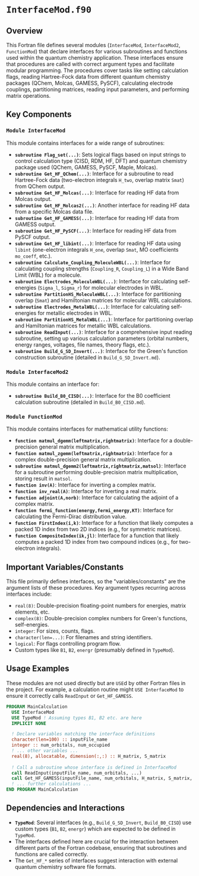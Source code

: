# `InterfaceMod.f90`

## Overview

This Fortran file defines several modules (`InterfaceMod`, `InterfaceMod2`, `FunctionMod`) that declare interfaces for various subroutines and functions used within the quantum chemistry application. These interfaces ensure that procedures are called with correct argument types and facilitate modular programming. The procedures cover tasks like setting calculation flags, reading Hartree-Fock data from different quantum chemistry packages (QChem, Molcas, GAMESS, PySCF), calculating electrode couplings, partitioning matrices, reading input parameters, and performing matrix operations.

## Key Components

### `Module InterfaceMod`
This module contains interfaces for a wide range of subroutines:

-   **`subroutine Flag_set(...)`**: Sets logical flags based on input strings to control calculation type (CISD, RDM, HF, DFT) and quantum chemistry package used (QChem, GAMESS, PySCF, Maple, Molcas).
-   **`subroutine Get_HF_QChem(...)`**: Interface for a subroutine to read Hartree-Fock data (two-electron integrals `H_two`, overlap matrix `Smat`) from QChem output.
-   **`subroutine Get_HF_Molcas(...)`**: Interface for reading HF data from Molcas output.
-   **`subroutine Get_HF_Molcas2(...)`**: Another interface for reading HF data from a specific Molcas data file.
-   **`subroutine Get_HF_GAMESS(...)`**: Interface for reading HF data from GAMESS output.
-   **`subroutine Get_HF_PySCF(...)`**: Interface for reading HF data from PySCF output.
-   **`subroutine Get_HF_libint(...)`**: Interface for reading HF data using `libint` (one-electron integrals `H_one`, overlap `Smat`, MO coefficients `mo_coeff`, etc.).
-   **`subroutine Calculate_Coupling_MoleculeWBL(...)`**: Interface for calculating coupling strengths (`Coupling_R`, `Coupling_L`) in a Wide Band Limit (WBL) for a molecule.
-   **`subroutine Electrodes_MoleculeWBL(...)`**: Interface for calculating self-energies (`Sigma_l`, `Sigma_r`) for molecular electrodes in WBL.
-   **`subroutine PartitionHS_MoleculeWBL(...)`**: Interface for partitioning overlap (`Smat`) and Hamiltonian matrices for molecular WBL calculations.
-   **`subroutine Electrodes_MetalWBL(...)`**: Interface for calculating self-energies for metallic electrodes in WBL.
-   **`subroutine PartitionHS_MetalWBL(...)`**: Interface for partitioning overlap and Hamiltonian matrices for metallic WBL calculations.
-   **`subroutine ReadInput(...)`**: Interface for a comprehensive input reading subroutine, setting up various calculation parameters (orbital numbers, energy ranges, voltages, file names, theory flags, etc.).
-   **`subroutine Build_G_SD_Invert(...)`**: Interface for the Green's function construction subroutine (detailed in `Build_G_SD_Invert.md`).

### `Module InterfaceMod2`
This module contains an interface for:

-   **`subroutine Build_B0_CISD(...)`**: Interface for the B0 coefficient calculation subroutine (detailed in `Build_B0_CISD.md`).

### `Module FunctionMod`
This module contains interfaces for mathematical utility functions:

-   **`function matmul_dgemm(leftmatrix,rightmatrix)`**: Interface for a double-precision general matrix multiplication.
-   **`function matmul_zgemm(leftmatrix,rightmatrix)`**: Interface for a complex double-precision general matrix multiplication.
-   **`subroutine matmul_dgemm2(leftmatrix,rightmatrix,matsol)`**: Interface for a subroutine performing double-precision matrix multiplication, storing result in `matsol`.
-   **`function inv(A)`**: Interface for inverting a complex matrix.
-   **`function inv_real(A)`**: Interface for inverting a real matrix.
-   **`function adjoint(A,norb)`**: Interface for calculating the adjoint of a complex matrix.
-   **`function fermi_function(energy,fermi_energy,KT)`**: Interface for calculating the Fermi-Dirac distribution value.
-   **`function FirstIndex(i,k)`**: Interface for a function that likely computes a packed 1D index from two 2D indices (e.g., for symmetric matrices).
-   **`function CompositeIndex(ik,jl)`**: Interface for a function that likely computes a packed 1D index from two compound indices (e.g., for two-electron integrals).

## Important Variables/Constants

This file primarily defines interfaces, so the "variables/constants" are the argument lists of these procedures. Key argument types recurring across interfaces include:
-   `real(8)`: Double-precision floating-point numbers for energies, matrix elements, etc.
-   `complex(8)`: Double-precision complex numbers for Green's functions, self-energies.
-   `integer`: For sizes, counts, flags.
-   `character(len=...)`: For filenames and string identifiers.
-   `logical`: For flags controlling program flow.
-   Custom types like `B1`, `B2`, `energr` (presumably defined in `TypeMod`).

## Usage Examples

These modules are not used directly but are `USE`d by other Fortran files in the project. For example, a calculation routine might `USE InterfaceMod` to ensure it correctly calls `ReadInput` or `Get_HF_GAMESS`.

```fortran
PROGRAM MainCalculation
  USE InterfaceMod
  USE TypeMod ! Assuming types B1, B2 etc. are here
  IMPLICIT NONE

  ! Declare variables matching the interface definitions
  character(len=100) :: inputFile_name
  integer :: num_orbitals, num_occupied
  ! ... other variables ...
  real(8), allocatable, dimension(:,:) :: H_matrix, S_matrix
  
  ! Call a subroutine whose interface is defined in InterfaceMod
  call ReadInput(inputFile_name, num_orbitals, ...) 
  call Get_HF_GAMESS(inputFile_name, num_orbitals, H_matrix, S_matrix, num_orbitals)
  ! ... further calculations ...
END PROGRAM MainCalculation
```

## Dependencies and Interactions

- **`TypeMod`**: Several interfaces (e.g., `Build_G_SD_Invert`, `Build_B0_CISD`) use custom types (`B1`, `B2`, `energr`) which are expected to be defined in `TypeMod`.
- The interfaces defined here are crucial for the interaction between different parts of the Fortran codebase, ensuring that subroutines and functions are called correctly.
- The `Get_HF_*` series of interfaces suggest interaction with external quantum chemistry software file formats.
```

